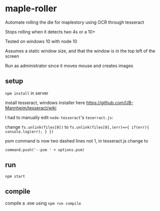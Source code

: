 # maple-roller

Automate rolling the die for maplestory using OCR through tesseract

Stops rolling when it detects two 4s or a 10+

Tested on windows 10 with node 10

Assumes a static window size, and that the window is in the top left of the screen

Run as administrator since it moves mouse and creates images

## setup

`npm install` in server

install tesseract, windows installer here https://github.com/UB-Mannheim/tesseract/wiki

I had to manually edit `node-tesseract`'s `teserract.js`:

change `fs.unlink(files[0])` to `fs.unlink(files[0],(err)=>{ if(err){ console.log(err); } })`

psm command is now two dashed lines not 1, in tesseract.js change to

`command.push('--psm ' + options.psm)`

## run

`npm start`

## compile

compile a .exe using `npm run compile`
